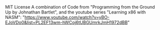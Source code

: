 MIT License
A combination of Code from "Programming from the Ground Up by Johnathan Bartlet", and the youtube series "Learning x86 with NASM": "https://www.youtube.com/watch?v=yBO-EJoVDo0&list=PL2EF13wm-hWCoj6tUBGUmrkJmH1972dBB"
